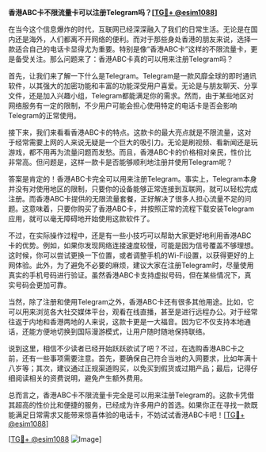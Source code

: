 **香港ABC卡不限流量卡可以注册Telegram吗？[[TG💪+ @esim1088](https://t.me/s/esim1088)]**

在当今这个信息爆炸的时代，互联网已经深深融入了我们的日常生活。无论是在国内还是海外，人们都离不开网络的便利。而对于那些身处香港的朋友来说，选择一款适合自己的电话卡显得尤为重要。特别是像“香港ABC卡”这样的不限流量卡，更是备受关注。那么问题来了：香港ABC卡真的可以用来注册Telegram吗？

首先，让我们来了解一下什么是Telegram。Telegram是一款风靡全球的即时通讯软件，以其强大的加密功能和丰富的功能深受用户喜爱。无论是与朋友聊天、分享文件，还是加入兴趣小组，Telegram都能满足你的需求。然而，由于某些地区对网络服务有一定的限制，不少用户可能会担心使用特定的电话卡是否会影响Telegram的正常使用。

接下来，我们来看看香港ABC卡的特点。这款卡的最大亮点就是不限流量，这对于经常需要上网的人来说无疑是一个巨大的吸引力。无论是刷视频、看新闻还是玩游戏，都不用再为流量问题而发愁。而且，香港ABC卡的价格相对亲民，性价比非常高。但问题是，这样一款卡是否能够顺利地注册并使用Telegram呢？

答案是肯定的！香港ABC卡完全可以用来注册Telegram。事实上，Telegram本身并没有对使用地区的限制，只要你的设备能够正常连接到互联网，就可以轻松完成注册。而香港ABC卡提供的无限流量套餐，正好解决了很多人担心流量不足的问题。这意味着，只要你购买了香港ABC卡，并按照正常的流程下载安装Telegram应用，就可以毫无障碍地开始使用这款软件了。

不过，在实际操作过程中，还是有一些小技巧可以帮助大家更好地利用香港ABC卡的优势。例如，如果你发现网络连接速度较慢，可能是因为信号覆盖不够理想。这时候，你可以尝试更换一下位置，或者调整手机的Wi-Fi设置，以获得更好的上网体验。此外，为了避免不必要的麻烦，建议大家在注册Telegram时，尽量使用真实的手机号码进行验证。虽然香港ABC卡支持虚拟号码，但在某些情况下，真实号码会更加可靠。

当然，除了注册和使用Telegram之外，香港ABC卡还有很多其他用途。比如，它可以用来浏览各大社交媒体平台，观看在线直播，甚至是进行远程办公。对于经常往返于内地和香港两地的人来说，这款卡更是一大福音。因为它不仅支持本地通话，还能方便地切换到国际漫游模式，让用户随时随地保持联络。

说到这里，相信不少读者已经开始跃跃欲试了吧？不过，在选购香港ABC卡之前，还有一些事项需要注意。首先，要确保自己符合当地的入网要求，比如年满十八岁等；其次，建议通过正规渠道购买，以免买到假货或过期产品；最后，记得仔细阅读相关的资费说明，避免产生额外费用。

总而言之，香港ABC卡不限流量卡完全是可以用来注册Telegram的。这款卡凭借其超高的性价比和便捷的服务，已经成为许多用户的首选。如果你正在寻找一款既能满足日常需求又能带来惊喜体验的电话卡，不妨试试香港ABC卡吧！[[TG💪+ @esim1088](https://t.me/s/esim1088)]

[[TG💪+ @esim1088](https://t.me/s/esim1088) ![Image](https://i.postimg.cc/4NQfJmqS/Snipaste-2025-05-13-00-14-12.png)]